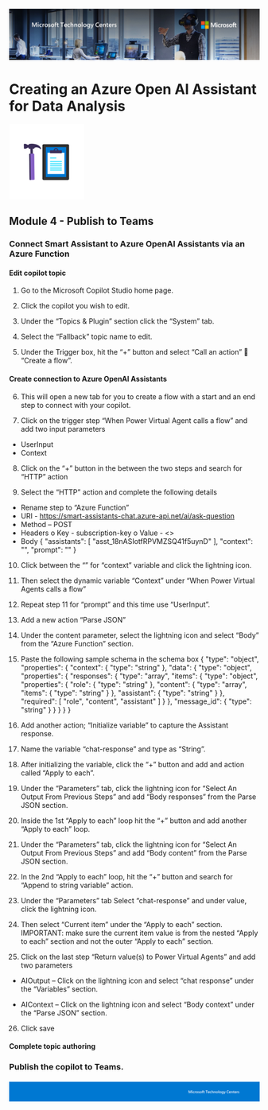 ![MTC Header](./media/header.jpeg)

# Creating an Azure Open AI Assistant for Data Analysis

![Hands On Logo](./media/workshop.png)

## Module 4 - Publish to Teams

### Connect Smart Assistant to Azure OpenAI Assistants via an Azure Function

#### Edit copilot topic

1.	Go to the Microsoft Copilot Studio home page.

2.	Click the copilot you wish to edit.
 
3.	Under the “Topics & Plugin” section click the “System” tab.
 
4.	Select the “Fallback” topic name to edit.
5.	Under the Trigger box, hit the “+” button and select “Call an action”  “Create a flow”.
 
#### Create connection to Azure OpenAI Assistants

6.	This will open a new tab for you to create a flow with a start and an end step to connect with your copilot.
 
7.	Click on the trigger step “When Power Virtual Agent calls a flow” and add two input parameters
-	UserInput
-	Context
 
8.	Click on the “+” button in the between the two steps and search for “HTTP” action
 
9.	Select the “HTTP” action and complete the following details
-	Rename step to “Azure Function”
-	URI - https://smart-assistants-chat.azure-api.net/ai/ask-question
-	Method – POST
-	Headers
o	Key - subscription-key
o	Value - <<YOUR AZURE FUNCTION KEY>>
-	Body
{
"assistants": [
"asst_18nASIotfRPVMZSQ41f5uynD"
],
"context": "",
"prompt": ""
} 

10.	Click between the “” for “context” variable and click the lightning icon.
11.	Then select the dynamic variable “Context” under “When Power Virtual Agents calls a flow” 
 
12.	Repeat step 11 for “prompt” and this time use “UserInput”.
13.	Add a new action “Parse JSON”
14.	Under the content parameter, select the lightning icon and select “Body” from the “Azure Function” section.
 
15.	Paste the following sample schema in the schema box
{
    "type": "object",
    "properties": {
        "context": {
            "type": "string"
        },
        "data": {
            "type": "object",
            "properties": {
                "responses": {
                    "type": "array",
                    "items": {
                        "type": "object",
                        "properties": {
                            "role": {
                                "type": "string"
                            },
                            "content": {
                                "type": "array",
                                "items": {
                                    "type": "string"
                                }
                            },
                            "assistant": {
                                "type": "string"
                            }
                        },
                        "required": [
                            "role",
                            "content",
                            "assistant"
                        ]
                    }
                },
                "message_id": {
                    "type": "string"
                }
            }
        }
    }
}
16.	Add another action; “Initialize variable” to capture the Assistant response.
17.	Name the variable “chat-response” and type as “String”.
 
18.	After initializing the variable, click the “+” button and add and action called “Apply to each”.
 
19.	Under the “Parameters” tab, click the lightning icon for “Select An Output From Previous Steps” and add “Body responses” from the Parse JSON section.
 
20.	Inside the 1st “Apply to each” loop hit the “+” button and add another “Apply to each” loop.
 
21.	Under the “Parameters” tab, click the lightning icon for “Select An Output From Previous Steps” and add “Body content” from the Parse JSON section.
 
22.	In the 2nd “Apply to each” loop, hit the “+” button and search for “Append to string variable” action.
  
23.	Under the “Parameters” tab Select “chat-response” and under value, click the lightning icon.
24.	Then select “Current item” under the “Apply to each” section. IMPORTANT: make sure the current item value is from the nested “Apply to each” section and not the outer “Apply to each” section.
 
25.	Click on the last step “Return value(s) to Power Virtual Agents” and add two parameters
-	AIOutput – Click on the lightning icon and select “chat response” under the “Variables” section.
 
-	AIContext – Click on the lightning icon and select “Body context” under the “Parse JSON” section.
 
26.	Click save 
 

#### Complete topic authoring



### Publish the copilot to Teams.



![Footer](./media/footer.png)
